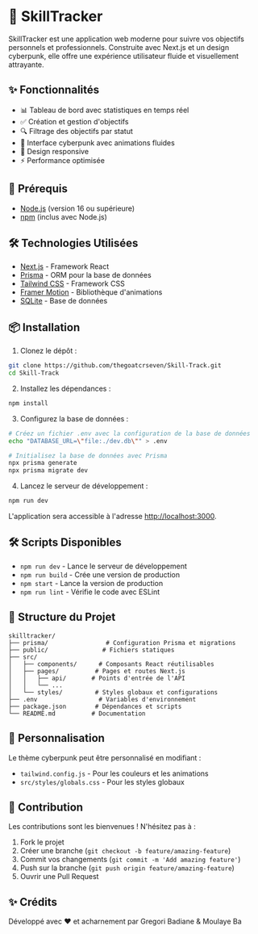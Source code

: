 # 🎯 SkillTracker

SkillTracker est une application web moderne pour suivre vos objectifs personnels et professionnels. Construite avec Next.js et un design cyberpunk, elle offre une expérience utilisateur fluide et visuellement attrayante.

## ✨ Fonctionnalités

- 📊 Tableau de bord avec statistiques en temps réel
- ✅ Création et gestion d'objectifs
- 🔍 Filtrage des objectifs par statut
- 🎨 Interface cyberpunk avec animations fluides
- 📱 Design responsive
- ⚡ Performance optimisée

## 🚀 Prérequis

- [Node.js](https://nodejs.org/) (version 16 ou supérieure)
- [npm](https://www.npmjs.com/) (inclus avec Node.js)

## 🛠️ Technologies Utilisées

- [Next.js](https://nextjs.org/) - Framework React
- [Prisma](https://www.prisma.io/) - ORM pour la base de données
- [Tailwind CSS](https://tailwindcss.com/) - Framework CSS
- [Framer Motion](https://www.framer.com/motion/) - Bibliothèque d'animations
- [SQLite](https://www.sqlite.org/) - Base de données

## 📦 Installation

1. Clonez le dépôt :
```bash
git clone https://github.com/thegoatcrseven/Skill-Track.git
cd Skill-Track
```

2. Installez les dépendances :
```bash
npm install
```

3. Configurez la base de données :
```bash
# Créez un fichier .env avec la configuration de la base de données
echo "DATABASE_URL=\"file:./dev.db\"" > .env

# Initialisez la base de données avec Prisma
npx prisma generate
npx prisma migrate dev
```

4. Lancez le serveur de développement :
```bash
npm run dev
```

L'application sera accessible à l'adresse [http://localhost:3000](http://localhost:3000).

## 🛠️ Scripts Disponibles

- `npm run dev` - Lance le serveur de développement
- `npm run build` - Crée une version de production
- `npm start` - Lance la version de production
- `npm run lint` - Vérifie le code avec ESLint

## 📝 Structure du Projet

```
skilltracker/
├── prisma/                # Configuration Prisma et migrations
├── public/               # Fichiers statiques
├── src/
│   ├── components/      # Composants React réutilisables
│   ├── pages/          # Pages et routes Next.js
│   │   ├── api/       # Points d'entrée de l'API
│   │   └── ...
│   └── styles/         # Styles globaux et configurations
├── .env                 # Variables d'environnement
├── package.json        # Dépendances et scripts
└── README.md          # Documentation
```

## 🎨 Personnalisation

Le thème cyberpunk peut être personnalisé en modifiant :
- `tailwind.config.js` - Pour les couleurs et les animations
- `src/styles/globals.css` - Pour les styles globaux

## 🤝 Contribution

Les contributions sont les bienvenues ! N'hésitez pas à :
1. Fork le projet
2. Créer une branche (`git checkout -b feature/amazing-feature`)
3. Commit vos changements (`git commit -m 'Add amazing feature'`)
4. Push sur la branche (`git push origin feature/amazing-feature`)
5. Ouvrir une Pull Request


## ✨ Crédits

Développé avec ❤️ et acharnement par Gregori Badiane & Moulaye Ba
